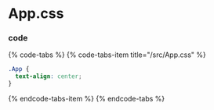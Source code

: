 # App.css

### code

{% code-tabs %}
{% code-tabs-item title="/src/App.css" %}
```css
.App {
  text-align: center;
}
```
{% endcode-tabs-item %}
{% endcode-tabs %}

